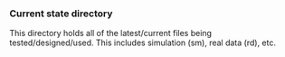 ### Current state directory

This directory holds all of the latest/current files being tested/designed/used. This includes simulation (sm),
real data (rd), etc.